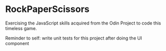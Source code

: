 # RockPaperScissors
Exercising the JavaScript skills acquired from the Odin Project to code this timeless game.

Reminder to self: write unit tests for this project after doing the UI component

